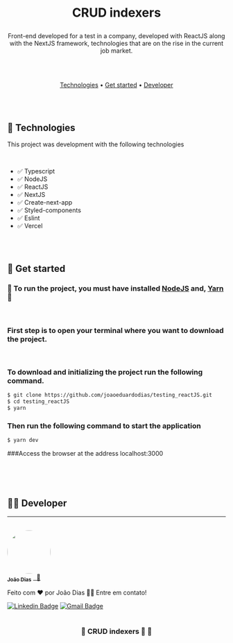 <h1 align="center">

CRUD indexers
</h1>

<p align="center">Front-end developed for a test in a company, developed with ReactJS along with the NextJS framework, technologies that are on the rise in the current job market.
</p>
<br>
<br>
<p align="center">
 <a href="#Technologies">Technologies</a> •
 <a href="#Get-Started">Get started</a> •
 <a href="#Developer">Developer</a>
</p>
<br>
<br>

  ##  🚀  Technologies

  This project was development with the following technologies

<br>

  -   ✅  Typescript
  -   ✅  NodeJS
  -   ✅  ReactJS
  -   ✅  NextJS
  -   ✅  Create-next-app
  -   ✅  Styled-components
  -   ✅  Eslint
  -   ✅  Vercel


<br>
<br>

## 🏁  Get started

### 🚧 To run the project, you must have installed [NodeJS](https://nodejs.org/en/) and, [Yarn](https://yarnpkg.com/) 🚧
<br>

### First step is to open your terminal where you want to download the project.

<br>

### To download and initializing the project run the following command.

```bash
$ git clone https://github.com/joaoeduardodias/testing_reactJS.git
$ cd testing_reactJS
$ yarn

```

### Then run the following command to start the application

```bash
$ yarn dev
```

###Access the browser at the address localhost:3000 

<br>
<br>
<br>



## 👨‍🔧 Developer
---
<br>
<a href="https://www.linkedin.com/in/jo%C3%A3o-dias-465157183/">
 <img style="border-radius: 50%;" src="https://avatars.githubusercontent.com/u/49342574?v=4" width="100px;" alt=""/>
 <br />
 <sub><b>João Dias</b></sub></a> <a href="https://www.linkedin.com/in/jo%C3%A3o-dias-465157183/" title="João Dias">&nbsp;&nbsp;🚀</a>


Feito com ❤️ por João Dias 👋🏽 Entre em contato!

 [![Linkedin Badge](https://img.shields.io/badge/-João_Dias-blue?style=flat-square&logo=Linkedin&logoColor=white&link=https://www.linkedin.com/in/jo%C3%A3o-dias-465157183/)](https://www.linkedin.com/in/jo%C3%A3o-dias-465157183/)
[![Gmail Badge](https://img.shields.io/badge/-joaoeduardodias123@gmail.com-c14438?style=flat-square&logo=Gmail&logoColor=white&link=mailto:joaoeduardodias123@gmail.com)](mailto:joaoeduardodias123@gmail.com)
<br>
<br>

<h3 align="center">
	🚧  CRUD indexers  🚀  🚧
</h3>